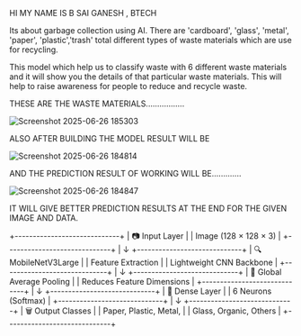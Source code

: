 HI MY NAME IS B SAI GANESH , BTECH

Its about garbage collection using AI.
There are 'cardboard',  'glass', 'metal', 'paper', 'plastic','trash' total different types of waste materials which are use for recycling.

This model which help us to classify waste with 6 different waste materials and it will show you the details of that particular waste materials. This will help to raise awareness for people to reduce and recycle waste.

THESE ARE THE WASTE MATERIALS.................

![Screenshot 2025-06-26 185303](https://github.com/user-attachments/assets/934a10be-64da-4b93-8af6-d52d76147c4e)

ALSO AFTER BUILDING THE MODEL RESULT WILL BE

![Screenshot 2025-06-26 184814](https://github.com/user-attachments/assets/c4d17dde-8a84-4ded-aee8-936371a4c01b)


AND THE PREDICTION RESULT OF WORKING WILL BE.............

![Screenshot 2025-06-26 184847](https://github.com/user-attachments/assets/47a608ea-f5bc-4132-ba73-96b1ef955f87)


IT WILL GIVE BETTER PREDICTION RESULTS AT THE END FOR THE GIVEN IMAGE AND DATA.

+-----------------------------+
|  📷  Input Layer            |
|  Image (128 × 128 × 3)     |
+-----------------------------+
             |
             ↓
+-----------------------------+
|  🔍 MobileNetV3Large        |
|  Feature Extraction         |
|  Lightweight CNN Backbone   |
+-----------------------------+
             |
             ↓
+-----------------------------+
|  🧮 Global Average Pooling  |
|  Reduces Feature Dimensions |
+-----------------------------+
             |
             ↓
+-----------------------------+
|  🔢 Dense Layer             |
|  6 Neurons (Softmax)        |
+-----------------------------+
             |
             ↓
+-----------------------------+
|  🗑️ Output Classes          |
|  Paper, Plastic, Metal,     |
|  Glass, Organic, Others     |
+-----------------------------+



